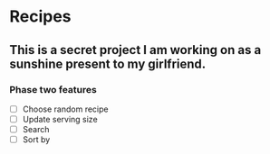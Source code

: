 # Recipes

## This is a secret project I am working on as a sunshine present to my girlfriend.

### Phase two features
- [ ] Choose random recipe
- [ ] Update serving size
- [ ] Search
- [ ] Sort by
